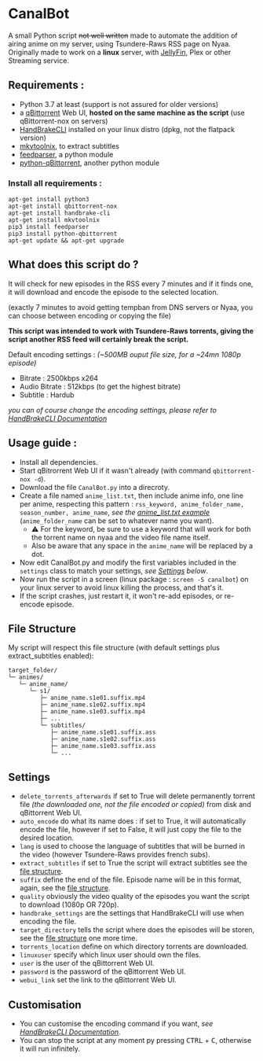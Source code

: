 # CanalBot
A small Python script ~~not well written~~ made to automate the addition of airing anime on my server, using Tsundere-Raws RSS page on Nyaa.
Originally made to work on a **linux** server, with [JellyFin](https://github.com/jellyfin/jellyfin), Plex or other Streaming service.

## Requirements :
- Python 3.7 at least (support is not assured for older versions)
- a [qBittorrent](https://github.com/qbittorrent/qBittorrent) Web UI, **hosted on the same machine as the script** (use qBittorrent-nox on servers)
- [HandBrakeCLI](https://github.com/HandBrake/HandBrake) installed on your linux distro (dpkg, not the flatpack version)
- [mkvtoolnix](https://github.com/nmaier/mkvtoolnix), to extract subtitles
- [feedparser](https://github.com/kurtmckee/feedparser), a python module
- [python-qBittorrent](https://github.com/v1k45/python-qBittorrent), another python module
​
### Install all requirements :
```
apt-get install python3
apt-get install qbittorrent-nox
apt-get install handbrake-cli
apt-get install mkvtoolnix
pip3 install feedparser
pip3 install python-qbittorrent
apt-get update && apt-get upgrade
```
## What does this script do ?
It will check for new episodes in the RSS every 7 minutes and if it finds one, it will download and encode the episode to the selected location.

(exactly 7 minutes to avoid getting tempban from DNS servers or Nyaa, you can choose between encoding or copying the file)
​

**This script was intended to work with Tsundere-Raws torrents, giving the script another RSS feed will certainly break the script.**
​

Default encoding settings : *(~500MB ouput file size, for a ~24mn 1080p episode)*
- Bitrate : 2500kbps x264
- Audio Bitrate : 512kbps (to get the highest bitrate)
- Subtitle : Hardub

*you can of course change the encoding settings, please refer to [HandBrakeCLI Documentation](https://handbrake.fr/docs/en/latest/cli/cli-options.html)*
​
## Usage guide :
- Install all dependencies.
- Start qBitrorrent Web UI if it wasn't already (with command `qbittorrent-nox -d`).
- Download the file `CanalBot.py` into a direcroty.
- Create a file named `anime_list.txt`, then include anime info, one line per anime, respecting this pattern : `rss_keyword, anime_folder_name, season_number, anime_name`, *see the [anime_list.txt example](https://github.com/YazZHh/CanalBot/blob/main/anime_list.txt)* (`anime_folder_name` can be set to whatever name you want).
  - ⚠️ For the keyword, be sure to use a keyword that will work for both the torrent name on nyaa and the video file name itself.
  - Also be aware that any space in the `anime_name` will be replaced by a dot.
- Now edit CanalBot.py and modify the first variables included in the `settings` class to match your settings, *see [Settings](#settings) below*.
- Now run the script in a screen (linux package : `screen -S canalbot`) on your linux server to avoid linux killing the process, and that's it.
- If the script crashes, just restart it, it won't re-add episodes, or re-encode episode.

## File Structure
My script will respect this file structure (with default settings plus extract_subtitles enabled):
```
target_folder/
└─ animes/
   └─ anime_name/
      └─ s1/
         ├─ anime_name.s1e01.suffix.mp4
         ├─ anime_name.s1e02.suffix.mp4
         ├─ anime_name.s1e03.suffix.mp4
         ├─ ...
         └─ subtitles/
            ├─ anime_name.s1e01.suffix.ass
            ├─ anime_name.s1e02.suffix.ass
            ├─ anime_name.s1e03.suffix.ass
            └─ ...
```
## Settings
- `delete_torrents_afterwards` if set to True will delete permanently torrent file *(the downloaded one, not the file encoded or copied)* from disk and qBittorrent Web UI.
- `auto_encode` do what its name does : if set to True, it will automatically encode the file, however if set to False, it will just copy the file to the desired location.
- `lang` is used to choose the language of subtitles that will be burned in the video (however Tsundere-Raws provides french subs).
- `extract_subtitles` if set to True the script will extract subtitles see the [file structure](#File-Structure).
- `suffix` define the end of the file. Episode name will be in this format, again, see the [file structure](#File-Structure).
- `quality` obviously the video quality of the episodes you want the script to download (1080p OR 720p).
- `handbrake_settings` are the settings that HandBrakeCLI will use when encoding the file.
- `target_directory` tells the script where does the episodes will be storen, see the [file structure](#File-Structure) one more time.
- `torrents_location` define on which directory torrents are downloaded.
- `linuxuser` specify which linux user should own the files.
- `user` is the user of the qBittorrent Web UI.
- `password` is the password of the qBittorrent Web UI.
- `webui_link` set the link to the qBittorrent Web UI.
​
## Customisation
- You can customise the encoding command if you want, *see [HandBrakeCLI Documentation](https://handbrake.fr/docs/en/latest/cli/cli-options.html)*.
- You can stop the script at any moment py pressing <kbd>CTRL</kbd> + <kbd>C</kbd>, otherwise it will run infinitely.

